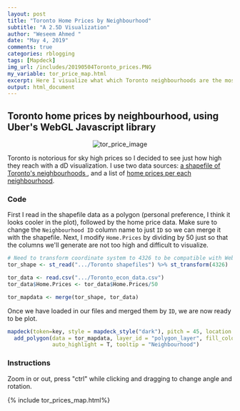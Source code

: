 ```yaml
---
layout: post
title: "Toronto Home Prices by Neighbourhood"
subtitle: "A 2.5D Visualization"
author: "Weseem Ahmed "
date: "May 4, 2019"
comments: true
categories: rblogging
tags: [Mapdeck]
img_url: /includes/20190504Toronto_prices.PNG
my_variable: tor_price_map.html
excerpt: Here I visualize what which Toronto neighbourhoods are the most expensive with a 2.5D bar graph.
output: html_document 
---
```


## Toronto home prices by neighbourhood, using Uber's WebGL Javascript library

<p align="center">
  <img alt="tor_price_image"
  src="{{ site.baseurl }}/img/20190504Toronto_prices.PNG"/>
</p>

Toronto is notorious for sky high prices so I decided to see just how high they reach with a dD visualization. I use two data sources: <a href = "http://maps.library.utoronto.ca/cgi-bin/files.pl?idnum=151"> a shapefile of Toronto's neighbourhoods </a>, 
and a list of <a href = "https://www.toronto.ca/city-government/data-research-maps/open-data/open-data-catalogue/"> home prices per each
neighbourhood</a>. 

### Code

First I read in the shapefile data as a polygon (personal preference, I think it looks cooler in the plot), followed by the home price data.
Make sure to change the `Neighbourhood ID` column name to just `ID` so we can merge it with the shapefile. Next, I modify `Home.Prices` by 
dividing by 50 just so that the columns we'll generate are not too high and difficult to visualize.

```r
# Need to transform coordinate system to 4326 to be compatible with WebGL.
tor_shape <- st_read(".../Toronto shapefiles") %>% st_transform(4326) 

tor_data <- read.csv(".../Toronto_econ_data.csv") 
tor_data$Home.Prices <- tor_data$Home.Prices/50

tor_mapdata <- merge(tor_shape, tor_data)
```

Once we have loaded in our files and merged them by `ID`, we are now ready to be plot.

```r
mapdeck(token=key, style = mapdeck_style("dark"), pitch = 45, location = c(-79.34, 43.71), zoom = 3) %>%
  add_polygon(data = tor_mapdata, layer_id = "polygon_layer", fill_colour = "Home.Prices", elevation = "Home.Prices",
              auto_highlight = T, tooltip = "Neighbourhood")
```

### Instructions
Zoom in or out, press "ctrl" while clicking and dragging to change angle and rotation.

{% include tor_prices_map.html%}
